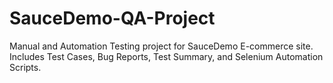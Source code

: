 # SauceDemo-QA-Project
Manual and Automation Testing project for SauceDemo E-commerce site. Includes Test Cases, Bug Reports, Test Summary, and Selenium Automation Scripts.
